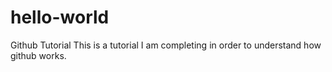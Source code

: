 # hello-world
Github Tutorial
This is a tutorial I am completing in order to understand how github works.
